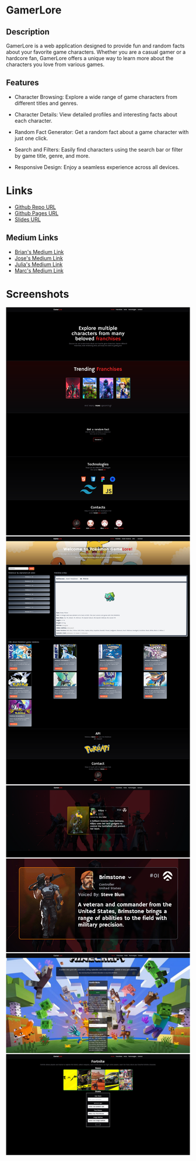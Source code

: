 # GamerLore

## Description
GamerLore is a web application designed to provide fun and random facts about your favorite game characters. Whether you are a casual gamer or a hardcore fan, GamerLore offers a unique way to learn more about the characters you love from various games.

## Features
- Character Browsing: Explore a wide range of game characters from different titles and genres.

- Character Details: View detailed profiles and interesting facts about each character.
- Random Fact Generator: Get a random fact about a game character with just one click.

- Search and Filters: Easily find characters using the search bar or filter by game title, genre, and more.

- Responsive Design: Enjoy a seamless experience across all devices.

# Links
- [Github Repo URL](https://github.com/BrianTib/game-lore/)
- [Github Pages URL](https://briantib.github.io/game-lore/)
- [Slides URL](https://docs.google.com/presentation/d/1LyINo7XOckZAAlA5rtw2k1TKR1FvUGFEf94UFn5HfG4/edit#slide=id.g2e63f70cca3_1_81)

## Medium Links
- [Brian's Medium Link](https://medium.com/@bptiburcio/customizability-at-a-price-78746ec872ff)
- [Jose's Medium Link](https://medium.com/@jfalconMDM/tailwind-css-and-the-tailwind-modal-f7642e945134)
- [Julia's Medium Link](https://medium.com/@jmeason00/impletation-of-team-work-practice-e191d2467e11)
- [Marc's Medium Link]()

# Screenshots
![HomePage](assets/images/screenshots/GamerLore-HomePage.png)
![Pokemon](assets/images/screenshots/GamerLore-Pokemon.png)
![Valorant](assets/images/screenshots/GamerLore-Valorant.png)
![Valorant Showcase](assets/images/screenshots/GamerLore-Valorant.gif)
![Minecraft](assets/images/screenshots/GamerLore-Minecraft.png)
![Fortnite](assets/images/screenshots/GamerLore-Fornite.png)